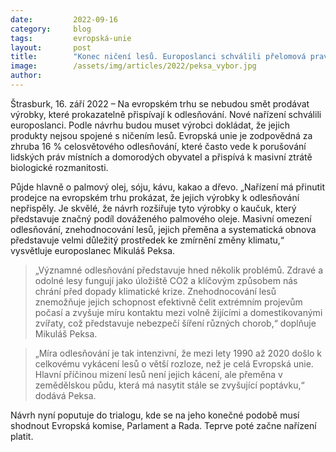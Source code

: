 ```yaml
---
date:         2022-09-16
category:     blog
tags:         evropská-unie
layout:       post
title:        "Konec ničení lesů. Europoslanci schválili přelomová pravidla, která pomůžou přírodě"
image:        /assets/img/articles/2022/peksa_vybor.jpg
author:       
---
```


Štrasburk, 16. září 2022 – Na evropském trhu se nebudou smět prodávat výrobky, které prokazatelně přispívají k odlesňování. Nové nařízení schválili europoslanci. Podle návrhu budou muset výrobci dokládat, že jejich produkty nejsou spojené s ničením lesů. Evropská unie je zodpovědná za zhruba 16 % celosvětového odlesňování, které často vede k porušování lidských práv místních a domorodých obyvatel a přispívá k masivní ztrátě biologické rozmanitosti. 

Půjde hlavně o palmový olej, sóju, kávu, kakao a dřevo. „Nařízení má přinutit prodejce na evropském trhu prokázat, že jejich výrobky k odlesňování nepřispěly. Je skvělé, že návrh rozšiřuje tyto výrobky o kaučuk, který představuje značný podíl dováženého palmového oleje. Masivní omezení odlesňování, znehodnocování lesů, jejich přeměna a systematická obnova představuje velmi důležitý prostředek ke zmírnění změny klimatu,“ vysvětluje europoslanec Mikuláš Peksa.

> „Významné odlesňování představuje hned několik problémů. Zdravé a odolné lesy fungují jako úložiště CO2 a klíčovým způsobem nás chrání před dopady klimatické krize. Znehodnocování lesů znemožňuje jejich schopnost efektivně čelit extrémním projevům počasí a zvyšuje míru kontaktu mezi volně žijícími a domestikovanými zvířaty, což představuje nebezpečí šíření různých chorob,“ doplňuje Mikuláš Peksa. 

> „Míra odlesňování je tak intenzivní, že mezi lety 1990 až 2020 došlo k celkovému vykácení lesů o větší rozloze, než je celá Evropská unie. Hlavní příčinou mizení lesů není jejich kácení, ale přeměna v zemědělskou půdu, která má nasytit stále se zvyšující poptávku,“ dodává Peksa. 

Návrh nyní poputuje do trialogu, kde se na jeho konečné podobě musí shodnout Evropská komise, Parlament a Rada. Teprve poté začne nařízení platit. 
